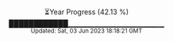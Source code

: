<p align="center">
⏳Year Progress (42.13 %) <br>
████████████▁▁▁▁▁▁▁▁▁▁▁▁▁▁▁▁▁▁ <br>
<sub>Updated: Sat, 03 Jun 2023 18:18:21 GMT</sub>
</p>

